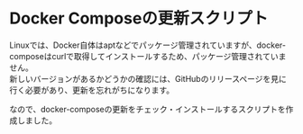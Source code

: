 # Docker Composeの更新スクリプト

Linuxでは、Docker自体はaptなどでパッケージ管理されていますが、docker-composeはcurlで取得してインストールするため、パッケージ管理されていません。  
新しいバージョンがあるかどうかの確認には、GitHubのリリースページを見に行く必要があり、更新を忘れがちになります。  

なので、docker-composeの更新をチェック・インストールするスクリプトを作成しました。  

<script src="https://gist.github.com/roy-n-roy/9f845ac90d3a19a79085c260525e61d8.js"></script>
